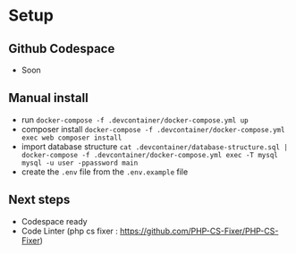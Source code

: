 # Setup

## Github Codespace

- Soon

## Manual install

- run `docker-compose -f .devcontainer/docker-compose.yml up`
- composer install `docker-compose -f .devcontainer/docker-compose.yml exec web composer install`
- import database structure `cat .devcontainer/database-structure.sql | docker-compose -f .devcontainer/docker-compose.yml exec -T mysql mysql -u user -ppassword main`
- create the `.env` file from the `.env.example` file

## Next steps

- Codespace ready
- Code Linter (php cs fixer : https://github.com/PHP-CS-Fixer/PHP-CS-Fixer)
